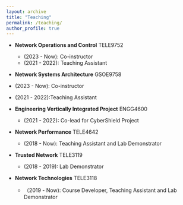 ```yaml
---
layout: archive
title: "Teaching"
permalink: /teaching/
author_profile: true
---
```


<!-- {% include base_path %}

{% for post in site.teaching reversed %}
  {% include archive-single.html %}
{% endfor %} -->
* **Network Operations and Control** TELE9752
  * (2023 - Now): Co-instructor
  * (2021 - 2022): Teaching Assistant

*  **Network Systems Architecture** GSOE9758
  * (2023 - Now): Co-instructor
  * (2021 - 2022):Teaching Assistant

* **Engineering Vertically Integrated Project** ENGG4600
  * (2021 - 2022): Co-lead for CyberShield Project

* **Network Performance** TELE4642
  * (2018 - Now): Teaching Assistant and Lab Demonstrator

* **Trusted Network** TELE3119
  * (2018 - 2019): Lab Demonstrator

* **Network Technologies** TELE3118
  * （2019 - Now): Course Developer, Teaching Assistant and Lab Demonstrator



